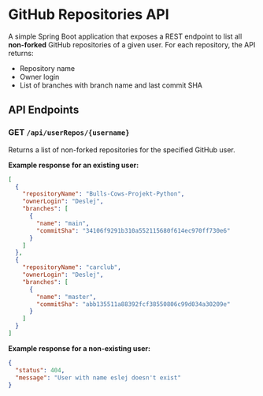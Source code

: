 # GitHub Repositories API

A simple Spring Boot application that exposes a REST endpoint to list all **non-forked** GitHub repositories of a given user. For each repository, the API returns:

- Repository name
- Owner login
- List of branches with branch name and last commit SHA

## API Endpoints

### GET `/api/userRepos/{username}`

Returns a list of non-forked repositories for the specified GitHub user.

**Example response for an existing user:**

```json
[
  {
    "repositoryName": "Bulls-Cows-Projekt-Python",
    "ownerLogin": "Deslej",
    "branches": [
      {
        "name": "main",
        "commitSha": "34106f9291b310a552115680f614ec970ff730e6"
      }
    ]
  },
  {
    "repositoryName": "carclub",
    "ownerLogin": "Deslej",
    "branches": [
      {
        "name": "master",
        "commitSha": "abb135511a88392fcf38550806c99d034a30209e"
      }
    ]
  }
]
```
**Example response for a non-existing user:**

```json
{
  "status": 404,
  "message": "User with name eslej doesn't exist"
}
```
